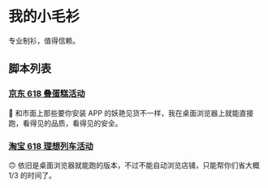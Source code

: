 # 我的小毛衫

专业制衫，值得信赖。

## 脚本列表

### [京东 618 叠蛋糕活动](./jingdong/2020_cake_baker)

🤪 和市面上那些要你安装 APP 的妖艳见货不一样，我在桌面浏览器上就能直接跑，看得见的品质，看得见的安全。

### [淘宝 618 理想列车活动](./taobao/2020_ideal_train)

🙃 依旧是桌面浏览器就能跑的版本，不过不能自动浏览店铺，只能帮你们省大概 1/3 的时间了。
